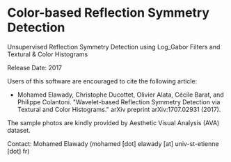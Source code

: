 # Color-based Reflection Symmetry Detection

Unsupervised Reflection Symmetry Detection using Log_Gabor Filters and Textural & Color Histograms

Release Date: 2017

Users of this software are encouraged to cite the following article: 
+ Mohamed Elawady, Christophe Ducottet, Olivier Alata, Cécile Barat, and Philippe Colantoni. "Wavelet-based Reflection Symmetry Detection via Textural and Color Histograms." arXiv preprint arXiv:1707.02931 (2017).


The sample photos are kindly provided by Aesthetic Visual Analysis (AVA) dataset.

Contact: Mohamed Elawady (mohamed [dot] elawady [at] univ-st-etienne [dot] fr)
